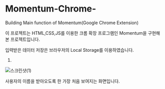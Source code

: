 # Momentum-Chrome-
Building Main function of Momentum(Google Chrome Extension)

이 프로젝트는 HTML,CSS,JS를 이용한 크롬 확장 프로그램인 Momentum을 구현해본 프로젝트입니다.

입력받은 데이터 저장은 브라우저의 Local Storage를 이용하였습니다.

1)
![스크린샷(1)](https://user-images.githubusercontent.com/62368629/128623667-2de35aee-3f37-4624-bdb9-a5472f538c89.png)

사용자의 이름을 받아오도록 한 가장 처음 보여지는 화면입니다.

